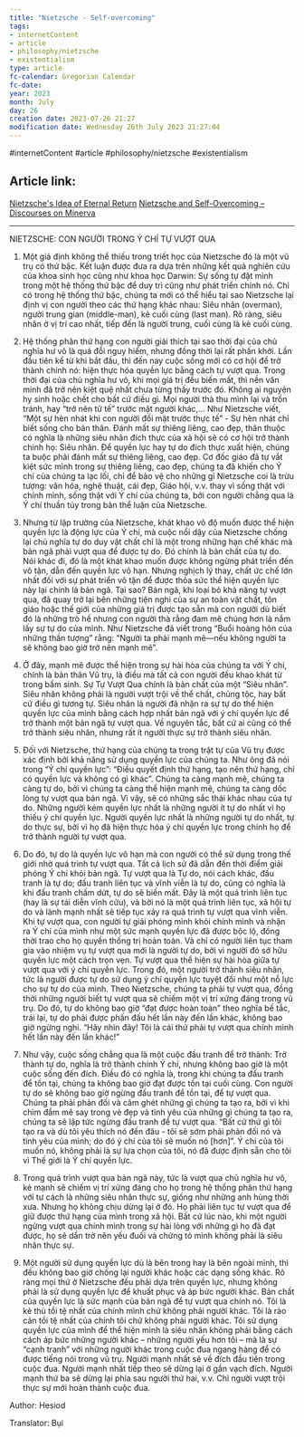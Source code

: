 ```yaml
---
title: "Nietzsche - Self-overcoming"
tags:
- internetContent
- article
- philosophy/nietzsche
- existentialism
type: article
fc-calendar: Gregorian Calendar
fc-date: 
year: 2023
month: July
day: 26
creation date: 2023-07-26 21:27
modification date: Wednesday 26th July 2023 21:27:04
---
```


#internetContent  #article #philosophy/nietzsche  #existentialism 
## Article link:
[Nietzsche's Idea of Eternal Return](https://www.thoughtco.com/nietzsches-idea-of-the-eternal-recurrence-2670659)
[Nietzsche and Self-Overcoming – Discourses on Minerva](https://minervawisdom.com/2020/07/13/nietzsche-and-self-overcoming/?fbclid=IwAR3uYHUo88S8GmfxsUcWm66RtXBGZ2NBo2q51GK1u5_lyCaZK6EiyeZwZoY)
_____
NIETZSCHE: CON NGƯỜI TRONG Ý CHÍ TỰ VƯỢT QUA

1. Một giả định không thể thiếu trong triết học của Nietzsche đó là một vũ trụ có thứ bậc. Kết luận được đưa ra dựa trên những kết quả nghiên cứu của khoa sinh học cũng như khoa học Darwin: Sự sống tự đặt mình trong một hệ thống thứ bậc để duy trì cũng như phát triển chính nó. Chỉ có trong hệ thống thứ bậc, chúng ta mới có thể hiểu tại sao Nietzsche lại định vị con người theo các thứ hạng khác nhau: Siêu nhân (overman), người trung gian (middle-man), kẻ cuối cùng (last man). Rõ ràng, siêu nhân ở vị trí cao nhất, tiếp đến là người trung, cuối cùng là kẻ cuối cùng.

2. Hệ thống phân thứ hạng con người giải thích tại sao thời đại của chủ nghĩa hư vô là quá đỗi nguy hiểm, nhưng đồng thời lại rất phấn khởi. Lần đầu tiên kể từ khi bắt đầu, thì đến nay cuộc sống mới có cơ hội để trở thành chính nó: hiện thực hóa quyền lực bằng cách tự vượt qua. Trong thời đại của chủ nghĩa hư vô, khi mọi giá trị đều biến mất, thì nền văn minh đã trở nên kiệt quệ nhất chưa từng thấy trước đó. Không ai nguyện hy sinh hoặc chết cho bất cứ điều gì. Mọi người thà thu mình lại và trốn tránh, hay “trở nên tử tế” trước mặt người khác,... Như Nietzsche viết, “Một sự hèn nhát khi con người đối mặt trước thực tế” - Sự hèn nhát chỉ biết sống cho bản thân. Đánh mất sự thiêng liêng, cao đẹp, thân thuộc có nghĩa là những siêu nhân đích thực của xã hội sẽ có cơ hội trở thành chính họ: Siêu nhân. Để quyền lực hay tự do đích thực xuất hiện, chúng ta buộc phải đánh mất sự thiêng liêng, cao đẹp. Cơ đốc giáo đã tự vắt kiệt sức mình trong sự thiêng liêng, cao đẹp, chúng ta đã khiến cho Ý chí của chúng ta lạc lối, chỉ để bảo vệ cho những gì Nietzsche coi là trừu tượng: văn hóa, nghệ thuật, cái đẹp, Giáo hội, v.v. thay vì sống thật với chính mình, sống thật với Ý chí của chúng ta, bởi con người chẳng qua là Ý chí thuần túy trong bản thể luận của Nietzsche.

3. Nhưng từ lập trường của Nietzsche, khát khao vô độ muốn được thể hiện quyền lực là động lực của Ý chí, mà cuộc nổi dậy của Nietzsche chống lại chủ nghĩa tự do duy vật chất chỉ là một trong những hạn chế khác mà bản ngã phải vượt qua để được tự do. Đó chính là bản chất của tự do. Nói khác đi, đó là một khát khao muốn được không ngừng phát triển đến vô tận, dẫn đến quyền lực vô hạn. Nhưng nghịch lý thay, chất ức chế lớn nhất đối với sự phát triển vô tận để được thỏa sức thể hiện quyền lực này lại chính là bản ngã. Tại sao? Bản ngã, khi loại bỏ khả năng tự vượt qua, đã quay trở lại bên những tiện nghi của sự an toàn vật chất, tôn giáo hoặc thế giới của những giá trị được tạo sẵn mà con người dù biết đó là những trò hề nhưng con người thà rằng đam mê chúng hơn là nắm lấy sự tự do của mình. Như Nietzsche đã viết trong “Buổi hoàng hôn của những thần tượng” rằng: “Người ta phải mạnh mẽ—nếu không người ta sẽ không bao giờ trở nên mạnh mẽ”.

4. Ở đây, mạnh mẽ được thể hiện trong sự hài hòa của chúng ta với Ý chí, chính là bản thân Vũ trụ, là điều mà tất cả con người đều khao khát từ trong bẩm sinh. Sự Tự Vượt Qua chính là bản chất của một “Siêu nhân”. Siêu nhân không phải là người vượt trội về thể chất, chủng tộc, hay bất cứ điều gì tương tự. Siêu nhân là người đã nhận ra sự tự do thể hiện quyền lực của mình bằng cách hợp nhất bản ngã với ý chí quyền lực để trở thành một bản ngã tự vượt qua. Về nguyên tắc, bất cứ ai cũng có thể trở thành siêu nhân, nhưng rất ít người thực sự trở thành siêu nhân.

5. Đối với Nietzsche, thứ hạng của chúng ta trong trật tự của Vũ trụ được xác định bởi khả năng sử dụng quyền lực của chúng ta. Như ông đã nói trong “Ý chí quyền lực”: “Điều quyết định thứ hạng, tạo nên thứ hạng, chỉ có quyền lực và không có gì khác”. Chúng ta càng mạnh mẽ, chúng ta càng tự do, bởi vì chúng ta càng thể hiện mạnh mẽ, chúng ta càng dốc lòng tự vượt qua bản ngã. Vì vậy, sẽ có những sắc thái khác nhau của tự do. Những người kém quyền lực nhất là những người ít tự do nhất vì họ thiếu ý chí quyền lực. Người quyền lực nhất là những người tự do nhất, tự do thực sự, bởi vì họ đã hiện thực hóa ý chí quyền lực trong chính họ để trở thành người tự vượt qua.

6. Do đó, tự do là quyền lực vô hạn mà con người có thể sử dụng trong thế giới nhờ quá trình tự vượt qua. Tất cả lịch sử đã dẫn đến thời điểm giải phóng Ý chí khỏi bản ngã. Tự vượt qua là Tự do, nói cách khác, đấu tranh là tự do; đấu tranh liên tục và vĩnh viễn là tự do, cũng có nghĩa là khi đấu tranh chấm dứt, tự do sẽ biến mất. Đây là một quá trình liên tục (hay là sự tái diễn vĩnh cửu), và bởi nó là một quá trình liên tục, xã hội tự do và lành mạnh nhất sẽ tiếp tục xảy ra quá trình tự vượt qua vĩnh viễn. Khi tự vượt qua, con người tự giải phóng mình khỏi chính mình và nhận ra Ý chí của mình như một sức mạnh quyền lực đã được bộc lộ, đồng thời trao cho họ quyền thống trị hoàn toàn. Và chỉ có người liên tục tham gia vào nhiệm vụ tự vượt qua mới là người tự do, bởi vì người đó sở hữu quyền lực một cách trọn vẹn. Tự vượt qua thể hiện sự hài hòa giữa tự vượt qua với ý chí quyền lực. Trong đó, một người trở thành siêu nhân, tức là người được tự do sử dụng ý chí quyền lực tuyệt đối như một nỗ lực cho sự tự do của mình. Theo Nietzsche, chúng ta phải tự vượt qua, đồng thời những người biết tự vượt qua sẽ chiếm một vị trí xứng đáng trong vũ trụ. Do đó, tự do không bao giờ “đạt được hoàn toàn” theo nghĩa bế tắc, trái lại, tự do phải được phấn đấu hết lần này đến lần khác, không bao giờ ngừng nghỉ. “Hãy nhìn đây! Tôi là cái thứ phải tự vượt qua chính mình hết lần này đến lần khác!”

7. Như vậy, cuộc sống chẳng qua là một cuộc đấu tranh để trở thành: Trở thành tự do, nghĩa là trở thành chính Ý chí, nhưng không bao giờ là một cuộc sống đến đích. Điều đó có nghĩa là, trong khi chúng ta đấu tranh để tồn tại, chúng ta không bao giờ đạt được tồn tại cuối cùng. Con người tự do sẽ không bao giờ ngừng đấu tranh để tồn tại, để tự vượt qua. Chúng ta phải phản đối và căm ghét những gì chúng ta tạo ra, bởi vì khi chìm đắm mê say trong vẻ đẹp và tình yêu của những gì chúng ta tạo ra, chúng ta sẽ lập tức ngừng đấu tranh để tự vượt qua. “Bất cứ thứ gì tôi tạo ra và dù tôi yêu thích nó đến đâu - tôi sẽ sớm phải phản đối nó và tình yêu của mình; do đó ý chí của tôi sẽ muốn nó [hơn]”. Ý chí của tôi muốn nó, không phải là sự lựa chọn của tôi, nó đã được định sẵn cho tôi vì Thế giới là Ý chí quyền lực.

8. Trong quá trình vượt qua bản ngã này, tức là vượt qua chủ nghĩa hư vô, kẻ mạnh sẽ chiếm vị trí xứng đáng cho họ trong hệ thống phân thứ hạng với tư cách là những siêu nhân thực sự, giống như những anh hùng thời xưa. Nhưng họ không chịu dừng lại ở đó. Họ phải liên tục tự vượt qua để giữ được thứ hạng của mình trong xã hội. Bất cứ lúc nào, khi một người ngừng vượt qua chính mình trong sự hài lòng với những gì họ đã đạt được, họ sẽ dần trở nên yếu đuối và chứng tỏ mình không phải là siêu nhân thực sự.

9. Một người sử dụng quyền lực dù là bên trong hay là bên ngoài mình, thì đều không bao giờ chống lại người khác hoặc các dạng sống khác. Rõ ràng mọi thứ ở Nietzsche đều phải dựa trên quyền lực, nhưng không phải là sử dụng quyền lực để khuất phục và áp bức người khác. Bản chất của quyền lực là sức mạnh của bản ngã để tự vượt qua chính nó. Tôi là kẻ thù tồi tệ nhất của chính mình chứ không phải người khác. Tôi là rào cản tồi tệ nhất của chính tôi chứ không phải người khác. Tôi sử dụng quyền lực của mình để thể hiện mình là siêu nhân không phải bằng cách cách áp bức những người khác – những người yếu hơn tôi – mà là sự “cạnh tranh” với những người khác trong cuộc đua ngang hàng để có được tiếng nói trong vũ trụ. Người mạnh nhất sẽ về đích đầu tiên trong cuộc đua. Người mạnh nhất tiếp theo sẽ dừng lại ở gần vạch đích. Người mạnh thứ ba sẽ dừng lại phía sau người thứ hai, v.v. Chỉ người vượt trội thực sự mới hoàn thành cuộc đua.

Author: Hesiod

Translator: Bụi
